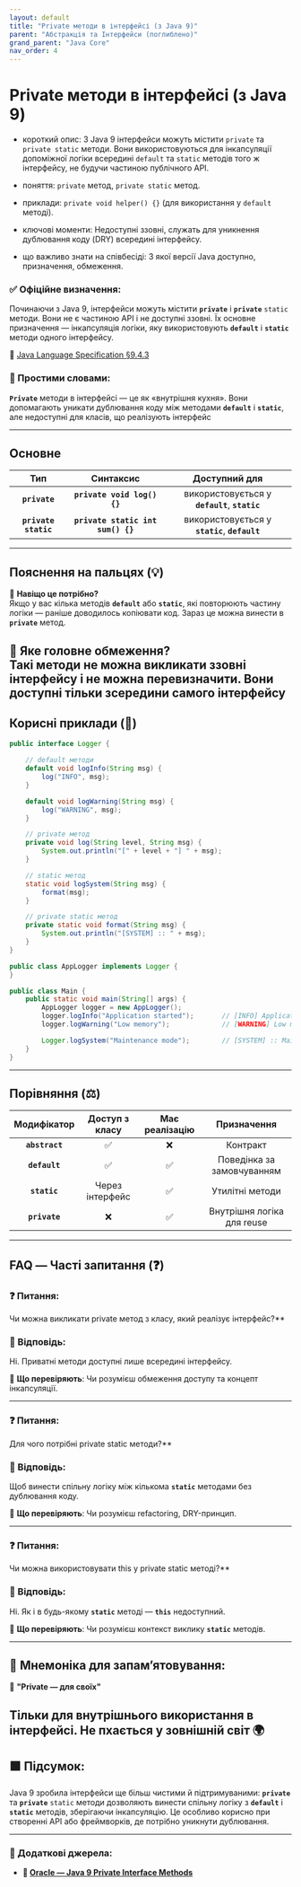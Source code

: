 ```yaml
---
layout: default
title: "Private методи в інтерфейсі (з Java 9)"
parent: "Абстракція та Інтерфейси (поглиблено)"
grand_parent: "Java Core"
nav_order: 4
---
```


# Private методи в інтерфейсі (з Java 9)

* короткий опис: З Java 9 інтерфейси можуть містити `private` та `private static` методи. Вони використовуються для інкапсуляції допоміжної логіки всередині `default` та `static` методів того ж інтерфейсу, не будучи частиною публічного API.

* поняття: `private` метод, `private static` метод.

* приклади: `private void helper() {}` (для використання у `default` методі).

* ключові моменти: Недоступні ззовні, служать для уникнення дублювання коду (DRY) всередині інтерфейсу.

* що важливо знати на співбесіді: З якої версії Java доступно, призначення, обмеження.

### **✅ Офіційне визначення:**

Починаючи з Java 9, інтерфейси можуть містити **`private`** і **`private`** `static` методи. Вони не є частиною API і не доступні ззовні. Їх основне призначення — інкапсуляція логіки, яку використовують **`default`** і **`static`** методи одного інтерфейсу.

🔗 [Java Language Specification §9.4.3](https://docs.oracle.com/javase/specs/jls/se9/html/jls-9.html#jls-9.4.3)

### **🧠 Простими словами:**

**`Private`** методи в інтерфейсі — це як «внутрішня кухня». Вони допомагають уникати дублювання коду між методами **`default`** і **`static`**, але недоступні для класів, що реалізують інтерфейс

---

## **Основне**

| Тип | Синтаксис | Доступний для |
| :---: | :---: | :---: |
| **`private`** | **`private void log() {}`** | використовується у **`default`**, **`static`** |
| **`private static`** | **`private static int sum() {}`** | використовується у **`static`**, **`default`** |

---

## **Пояснення на пальцях (💡)**

🔸 **Навіщо це потрібно?**  
Якщо у вас кілька методів **`default`** або **`static`**, які повторюють частину логіки — раніше доводилось копіювати код. Зараз це можна винести в **`private`** метод.

🔸 **Яке головне обмеження?**  
Такі методи не можна викликати ззовні інтерфейсу і не можна перевизначити. Вони доступні **тільки зсередини** самого інтерфейсу
---

## **Корисні приклади (🧪)**

```java
public interface Logger {

    // default методи
    default void logInfo(String msg) {
        log("INFO", msg);
    }

    default void logWarning(String msg) {
        log("WARNING", msg);
    }

    // private метод
    private void log(String level, String msg) {
        System.out.println("[" + level + "] " + msg);
    }

    // static метод
    static void logSystem(String msg) {
        format(msg);
    }

    // private static метод
    private static void format(String msg) {
        System.out.println("[SYSTEM] :: " + msg);
    }
}

public class AppLogger implements Logger {
}

public class Main {
    public static void main(String[] args) {
        AppLogger logger = new AppLogger();
        logger.logInfo("Application started");       // [INFO] Application started
        logger.logWarning("Low memory");             // [WARNING] Low memory

        Logger.logSystem("Maintenance mode");        // [SYSTEM] :: Maintenance mode
    }
}
```

---

## **Порівняння (⚖️)**

| Модифікатор | Доступ з класу | Має реалізацію | Призначення |
| :---: | :---: | :---: | :---: |
| **`abstract`** | ✅ | ❌ | Контракт |
| **`default`** | ✅ | ✅ | Поведінка за замовчуванням |
| **`static`** | Через інтерфейс | ✅ | Утилітні методи |
| **`private`** | ❌ | ✅ | Внутрішня логіка для reuse |

---

## **FAQ — Часті запитання (❓)**

### **❓ Питання:**

 Чи можна викликати private метод з класу, який реалізує інтерфейс?**

### **💬 Відповідь:**

Ні. Приватні методи доступні лише всередині інтерфейсу.

📌 **Що перевіряють**: Чи розумієш обмеження доступу та концепт інкапсуляції.

---

### **❓ Питання:**

 Для чого потрібні private static методи?**

### **💬 Відповідь:**

Щоб винести спільну логіку між кількома **`static`** методами без дублювання коду.

📌 **Що перевіряють**: Чи розумієш refactoring, DRY-принцип.

---

### **❓ Питання:**

 Чи можна використовувати this у private static методі?**

### **💬 Відповідь:**

Ні. Як і в будь-якому **`static`** методі — **`this`** недоступний.

📌 **Що перевіряють**: Чи розумієш контекст виклику **`static`** методів.

---

## **🧠 Мнемоніка для запам’ятовування:**

📌 **"Private — для своїх"**

Тільки для внутрішнього використання в інтерфейсі. Не пхається у зовнішній світ 🌍
---

## **🟩 Підсумок:**

Java 9 зробила інтерфейси ще більш чистими й підтримуваними: **`private`** та **`private`** `static` методи дозволяють винести спільну логіку з **`default`** і **`static`** методів, зберігаючи інкапсуляцію. Це особливо корисно при створенні API або фреймворків, де потрібно уникнути дублювання.

---

### **🔗 Додаткові джерела:**

* **🔗 [Oracle — Java 9 Private Interface Methods](https://docs.oracle.com/javase/9/whatsnew/toc.htm#JSWOR-GUID-50F92F04-DB61-4D6F-B1D0-CBA7C76E2E2E)**
